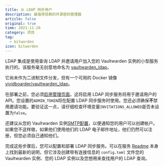 ```yaml
---
title: 从 LDAP 同步用户
description: 最值得信赖的开源密码管理器 
article: false
original: true
time: 2021-11-20
category: 项目
tag:
  - bitwarden
icon: bitwarden
---
```


LDAP 集成是使用查询 LDAP 并邀请用户加入您的 Vaultwarden 实例的小型服务执行的。该服务毫无创意地命名为 [vaultwarden_ldap](https://github.com/ViViDboarder/vaultwarden_ldap)。

它尚未作为二进制文件分发，但有一个可用的 Docker 镜像 [vividboarder/vaultwarden_ldap](https://hub.docker.com/r/vividboarder/vaultwarden_ldap)。

在部署之前，您必须[启用管理页面](Enabling-admin-page.md)。这将启用 LDAP 同步服务将用于邀请用户的 API。您设置的`ADMIN_TOKEN`将在配置 LDAP 同步服务时使用。您还必须确保**不**禁用邀请功能。要验证这一点，请仔细检查环境变量`INVITATIONS_ALLOWED`是否未设置为`false`。

还建议从您的 Vaultwarden 实例[SMTP配置](SMTP-Configuration.md)，以便通知您的用户可以创建帐户。如果您不这样做，如果他们使用他们的 LDAP 电子邮件地址，他们仍然可以注册，但您必须自己通知他们。

完成这些步骤后，您可以配置和部署 LDAP 同步服务。可以在服务 [Readme](https://github.com/ViViDboarder/vaultwarden_ldap) 本身上找到最新的说明，但它涉及创建带有连接信息的 `config.toml` 文件您的 Vaultwarden 实例、您的 LDAP 实例以及您想用来查找用户的 LDAP 查询。
